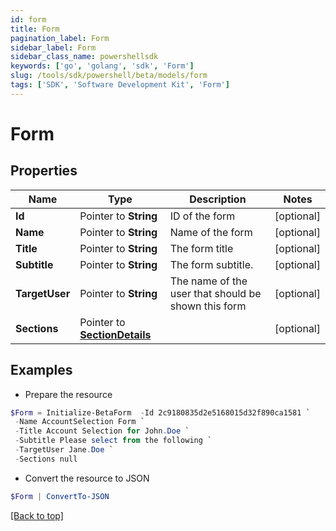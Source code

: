 ```yaml
---
id: form
title: Form
pagination_label: Form
sidebar_label: Form
sidebar_class_name: powershellsdk
keywords: ['go', 'golang', 'sdk', 'Form'] 
slug: /tools/sdk/powershell/beta/models/form
tags: ['SDK', 'Software Development Kit', 'Form']
---
```



# Form

## Properties

Name | Type | Description | Notes
------------ | ------------- | ------------- | -------------
**Id** |  Pointer to **String** | ID of the form | [optional] 
**Name** |  Pointer to **String** | Name of the form | [optional] 
**Title** |  Pointer to **String** | The form title | [optional] 
**Subtitle** |  Pointer to **String** | The form subtitle. | [optional] 
**TargetUser** |  Pointer to **String** | The name of the user that should be shown this form | [optional] 
**Sections** |  Pointer to [**SectionDetails**](section-details) |  | [optional] 

## Examples

- Prepare the resource
```powershell
$Form = Initialize-BetaForm  -Id 2c9180835d2e5168015d32f890ca1581 `
 -Name AccountSelection Form `
 -Title Account Selection for John.Doe `
 -Subtitle Please select from the following `
 -TargetUser Jane.Doe `
 -Sections null
```

- Convert the resource to JSON
```powershell
$Form | ConvertTo-JSON
```


[[Back to top]](#) 

